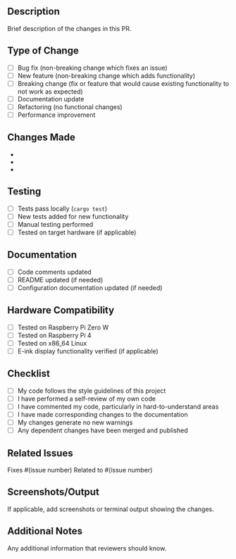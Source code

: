 ## Description
Brief description of the changes in this PR.

## Type of Change
- [ ] Bug fix (non-breaking change which fixes an issue)
- [ ] New feature (non-breaking change which adds functionality)
- [ ] Breaking change (fix or feature that would cause existing functionality to not work as expected)
- [ ] Documentation update
- [ ] Refactoring (no functional changes)
- [ ] Performance improvement

## Changes Made
- 
- 
- 

## Testing
- [ ] Tests pass locally (`cargo test`)
- [ ] New tests added for new functionality
- [ ] Manual testing performed
- [ ] Tested on target hardware (if applicable)

## Documentation
- [ ] Code comments updated
- [ ] README updated (if needed)
- [ ] Configuration documentation updated (if needed)

## Hardware Compatibility
- [ ] Tested on Raspberry Pi Zero W
- [ ] Tested on Raspberry Pi 4
- [ ] Tested on x86_64 Linux
- [ ] E-ink display functionality verified (if applicable)

## Checklist
- [ ] My code follows the style guidelines of this project
- [ ] I have performed a self-review of my own code
- [ ] I have commented my code, particularly in hard-to-understand areas
- [ ] I have made corresponding changes to the documentation
- [ ] My changes generate no new warnings
- [ ] Any dependent changes have been merged and published

## Related Issues
Fixes #(issue number)
Related to #(issue number)

## Screenshots/Output
If applicable, add screenshots or terminal output showing the changes.

## Additional Notes
Any additional information that reviewers should know.

